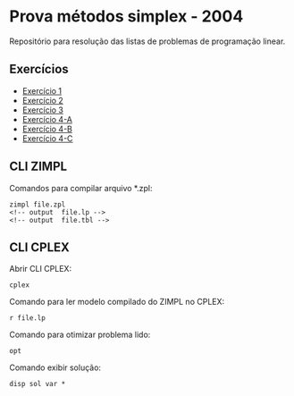 # Prova métodos simplex - 2004

Repositório para resolução das listas de problemas de programação linear.

## Exercícios

* [Exercício 1](01/README.md)
* [Exercício 2](02/README.md)
* [Exercício 3](03/README.md)
* [Exercício 4-A](04-A/README.md)
* [Exercício 4-B](04-B/README.md)
* [Exercício 4-C](04-C/README.md)

## CLI ZIMPL

Comandos para compilar arquivo *.zpl:

    zimpl file.zpl
    <!-- output  file.lp -->
    <!-- output  file.tbl -->

## CLI CPLEX

Abrir CLI CPLEX:

    cplex

Comando para ler modelo compilado do ZIMPL no CPLEX:

    r file.lp

Comando para otimizar problema lido:

    opt

Comando exibir solução:

    disp sol var *
